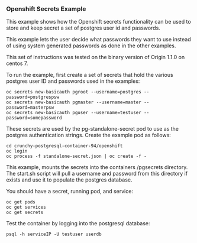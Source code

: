 
### Openshift Secrets Example
This example shows how the Openshift secrets functionality can
be used to store and keep secret a set of postgres user id and passwords.

This example lets the user decide what passwords they want to use
instead of using system generated passwords as done in the other
examples.

This set of instructions was tested on the binary version of
Origin 1.1.0 on centos 7.

To run the example, first create a set of secrets that hold the
various postgres user ID and passwords used in the examples:
~~~~~~~~~~~
oc secrets new-basicauth pgroot --username=postgres --password=postgrespsw
oc secrets new-basicauth pgmaster --username=master --password=masterpsw
oc secrets new-basicauth pguser --username=testuser --password=somepassword
~~~~~~~~~~~

These secrets are used by the pg-standalone-secret pod to use
as the postgres authentication strings.  Create the example pod
as follows:
~~~~~~~~~~~
cd crunchy-postgresql-container-94/openshift
oc login
oc process -f standalone-secret.json | oc create -f -
~~~~~~~~~~~

This example, mounts the secrets into the containers /pgsecrets directory.
The start.sh script will pull a username and password from this directory if
exists and use it to populate the postgres database.

You should have a secret, running pod, and service:

~~~~~~~~~~~
oc get pods
oc get services
oc get secrets
~~~~~~~~~~~

Test the container by logging into the postgresql database:
~~~~~~~~~
psql -h serviceIP -U testuser userdb
~~~~~~~~~
